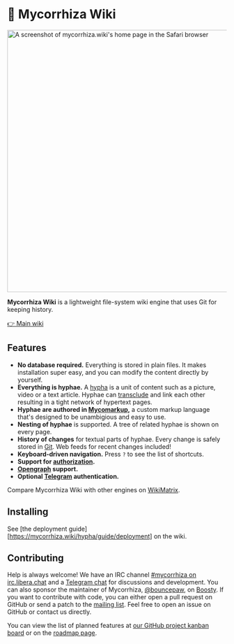 # 🍄 Mycorrhiza Wiki

<img src="https://mycorrhiza.wiki/binary/release/1.3/screenshot" alt="A screenshot of mycorrhiza.wiki's home page in the Safari browser" width="600">

**Mycorrhiza Wiki** is a lightweight file-system wiki engine that uses Git for keeping history.

[👉 Main wiki](https://mycorrhiza.wiki)

## Features

* **No database required.** Everything is stored in plain files. It makes installation super easy, and you can modify the content directly by yourself.
* **Everything is hyphae.** A [hypha][feature-hypha] is a unit of content such as a picture, video or a text article. Hyphae can [transclude][feature-transclusion] and link each other resulting in a tight network of hypertext pages.
* **Hyphae are authored in [Mycomarkup][mycomarkup],** a custom markup language that's designed to be unambigious and easy to use.
* **Nesting of hyphae** is supported. A tree of related hyphae is shown on every page.
* **History of changes** for textual parts of hyphae. Every change is safely stored in [Git][integration-git]. Web feeds for recent changes included!
* **Keyboard-driven navigation.** Press `?` to see the list of shortcuts.
* **Support for [authorization][feature-authorization].**
* **[Opengraph][standard-og] support.**
* **Optional [Telegram][telegram] authentication.**

Compare Mycorrhiza Wiki with other engines on [WikiMatrix](https://www.wikimatrix.org/show/mycorrhiza).

## Installing

See [the deployment guide][https://mycorrhiza.wiki/hypha/guide/deployment] on the wiki.

## Contributing

Help is always welcome! We have an IRC channel [#mycorrhiza on
irc.libera.chat][irc] and a [Telegram chat][tg] for discussions and
development. You can also sponsor the maintainer of Mycorrhiza,
[@bouncepaw][bp], on [Boosty][bp-donate]. If you want to contribute with code,
you can either open a pull request on GitHub or send a patch to the [mailing
list][mlist]. Feel free to open an issue on GitHub or contact us directly.

You can view the list of planned features at [our GitHub project kanban
board][kanban] or on the [roadmap page][roadmap].


[feature-hypha]: https://mycorrhiza.wiki/hypha/feature/hypha
[feature-transclusion]: https://mycorrhiza.wiki/hypha/feature/transclusion
[feature-authorization]: https://mycorrhiza.wiki/hypha/feature/authorization
[mycomarkup]: https://mycorrhiza.wiki/help/en/mycomarkup
[integration-git]: https://mycorrhiza.wiki/hypha/integration/git
[standard-og]: https://mycorrhiza.wiki/hypha/standard/opengraph
[telegram]: https://mycorrhiza.wiki/help/en/telegram

[irc]: irc://irc.libera.chat/#mycorrhiza
[tg]: https://t.me/mycorrhizadev
[bp]: https://github.com/bouncepaw
[bp-donate]: https://boosty.to/bouncepaw
[mlist]: https://lists.sr.ht/~handlerug/mycorrhiza-devel
[kanban]: https://github.com/bouncepaw/mycorrhiza/projects/1
[roadmap]: https://mycorrhiza.wiki/hypha/release/roadmap
